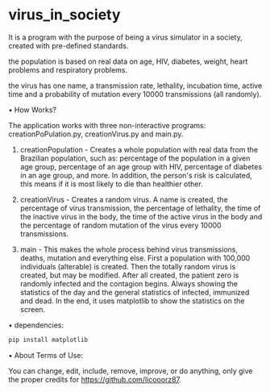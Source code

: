 # virus_in_society

It is a program with the purpose of being a virus simulator in a society, created with pre-defined standards.

the population is based on real data on age, HIV, diabetes, weight, heart problems and respiratory problems.

the virus has one name, a transmission rate, lethality, incubation time, active time and a probability of mutation every 10000 transmissions (all randomly).


• How Works?

The application works with three non-interactive programs: creationPoPulation.py, creationVirus.py and main.py.

1. creationPopulation - Creates a whole population with real data from the Brazilian population, such as: percentage of the population in a given age group, percentage of an age group with HIV, percentage of diabetes in an age group, and more.
In addition, the person's risk is calculated, this means if it is most likely to die than healthier other.

2. creationVirus - Creates a random virus. A name is created, the percentage of virus transmission, the percentage of lethality, the time of the inactive virus in the body, the time of the active virus in the body and the percentage of random mutation of the virus every 10000 transmissions.

3. main - This makes the whole process behind virus transmissions, deaths, mutation and everything else. First a population with 100,000 individuals (alterable) is created. Then the totally random virus is created, but may be modified.
After all created, the patient zero is randomly infected and the contagion begins.
Always showing the statistics of the day and the general statistics of infected, immunized and dead.
In the end, it uses matplotlib to show the statistics on the screen.

• dependencies:
```python
pip install matplotlib
```




• About Terms of Use:

You can change, edit, include, remove, improve, or do anything, only give the proper credits for https://github.com/licooorz87.
